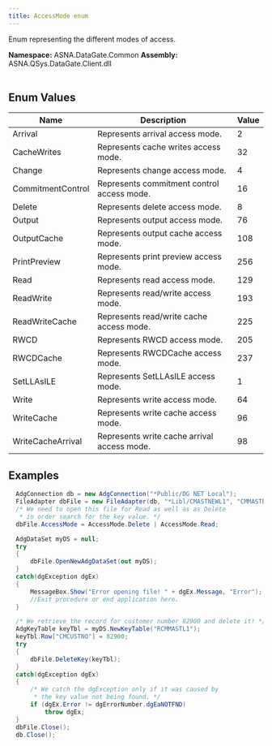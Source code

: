 ```yaml
---
title: AccessMode enum
---
```


Enum representing the different modes of access.

**Namespace:** ASNA.DataGate.Common
**Assembly:** ASNA.QSys.DataGate.Client.dll
<br>
<br>

## Enum Values

| Name | Description | Value
| --- | --- | --- 
| Arrival | Represents arrival access mode. | 2 |
| CacheWrites | Represents cache writes access mode. | 32 |
| Change | Represents change access mode. | 4 |
| CommitmentControl | Represents commitment control access mode. | 16 |
| Delete | Represents delete access mode. | 8 |
| Output | Represents output access mode. | 76 |
| OutputCache | Represents output cache access mode. | 108 |
| PrintPreview | Represents print preview access mode. | 256 |
| Read | Represents read access mode. | 129 |
| ReadWrite | Represents read/write access mode. | 193 |
| ReadWriteCache | Represents read/write cache access mode. | 225 |
| RWCD | Represents RWCD access mode. | 205 |
| RWCDCache | Represents RWCDCache access mode. | 237 |
| SetLLAsILE | Represents SetLLAsILE access mode. | 1 |
| Write | Represents write access mode. | 64 |
| WriteCache | Represents write cache access mode. | 96 |
| WriteCacheArrival | Represents write cache arrival access mode. | 98 |
## Examples 

```cs 
  AdgConnection db = new AdgConnection("*Public/DG NET Local");
  FileAdapter dbFile = new FileAdapter(db, "*Libl/CMASTNEWL1", "CMMASTERL1");
  /* We need to open this file for Read as well as as Delete
   * in order search for the key value. */
  dbFile.AccessMode = AccessMode.Delete | AccessMode.Read;

  AdgDataSet myDS = null;
  try
  {
      dbFile.OpenNewAdgDataSet(out myDS);
  }
  catch(dgException dgEx)
  {
      MessageBox.Show("Error opening file! " + dgEx.Message, "Error");
      //Exit procedure or end application here.
  }

  /* We retrieve the record for customer number 82900 and delete it! */
  AdgKeyTable keyTbl = myDS.NewKeyTable("RCMMASTL1");
  keyTbl.Row["CMCUSTNO"] = 82900;
  try
  {
      dbFile.DeleteKey(keyTbl);
  }
  catch(dgException dgEx)
  {
      /* We catch the dgException only if it was caused by
       * the key value not being found. */
      if (dgEx.Error != dgErrorNumber.dgEaNOTFND)
          throw dgEx;
  }
  dbFile.Close();
  db.Close();
```
